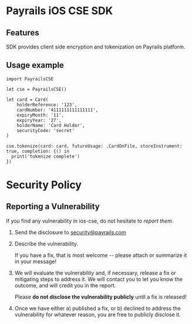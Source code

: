 # Payrails iOS CSE SDK

## Features

SDK provides client side encryption and tokenization on Payrails platform.

## Usage example

```(swift)
import PayrailsCSE

let cse = PayrailsCSE()

let card = Card(
    holderReference: '123',
    cardNumber: '4111111111111111',
    expiryMonth: '11',
    expiryYear: '27',
    holderName: 'Card Holder',
    securityCode: 'secret'
)

cse.tokenize(card: card, futureUsage: .CardOnFile, storeInstrument: true, completion: {() in
  print('tokenize complete')
})
```

# Security Policy

## Reporting a Vulnerability

If you find any vulnerability in ios-cse, do not hesitate to _report them_.

1. Send the disclosure to security@payrails.com

2. Describe the vulnerability.

   If you have a fix, that is most welcome -- please attach or summarize it in your message!

3. We will evaluate the vulnerability and, if necessary, release a fix or mitigating steps to address it. We will contact you to let you know the outcome, and will credit you in the report.

   Please **do not disclose the vulnerability publicly** until a fix is released!

4. Once we have either a) published a fix, or b) declined to address the vulnerability for whatever reason, you are free to publicly disclose it.